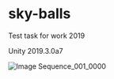# sky-balls

Test task for work
2019

Unity 2019.3.0a7

![Image Sequence_001_0000](https://github.com/FroglingPunk/sky-balls/assets/42313295/6618bd79-e550-4beb-b8a5-175c53376258)
